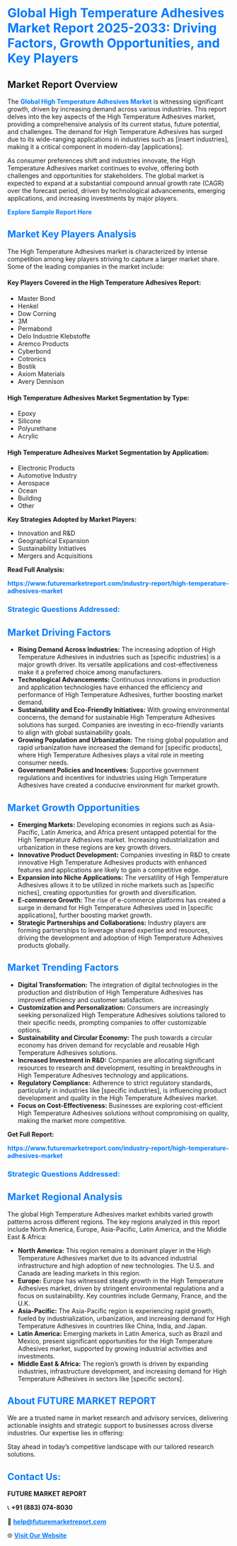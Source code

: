 <h1 style="color: #007BFF;">Global High Temperature Adhesives Market Report 2025-2033: Driving Factors, Growth Opportunities, and Key Players</h1>

<section id="overview">
<h2>Market Report Overview</h2>
<p>The <a href="https://www.futuremarketreport.com/industry-report/high-temperature-adhesives-market" style="color: #007BFF; text-decoration: none;"><strong>Global High Temperature Adhesives Market</strong></a> is witnessing significant growth, driven by increasing demand across various industries. This report delves into the key aspects of the High Temperature Adhesives market, providing a comprehensive analysis of its current status, future potential, and challenges. The demand for High Temperature Adhesives has surged due to its wide-ranging applications in industries such as [insert industries], making it a critical component in modern-day [applications].</p>
<p>As consumer preferences shift and industries innovate, the High Temperature Adhesives market continues to evolve, offering both challenges and opportunities for stakeholders. The global market is expected to expand at a substantial compound annual growth rate (CAGR) over the forecast period, driven by technological advancements, emerging applications, and increasing investments by major players.</p>
</section>

<section id="overview">
<p><a href="https://www.futuremarketreport.com/request-sample/reportId=97495" style="color: #007BFF; text-decoration: none;"><strong>Explore Sample Report Here</strong></a></p>
</section>

<section id="key-players">
<h2 style="color: #007BFF;">Market Key Players Analysis</h2>
<p>The High Temperature Adhesives market is characterized by intense competition among key players striving to capture a larger market share. Some of the leading companies in the market include:</p>
<h4>Key Players Covered in the High Temperature Adhesives Report:</h4>
<ul><li>Master Bond</li><li>Henkel</li><li>Dow Corning</li><li>3M</li><li>Permabond</li><li>Delo Industrie Klebstoffe</li><li>Aremco Products</li><li>Cyberbond</li><li>Cotronics</li><li>Bostik</li><li>Axiom Materials</li><li>Avery Dennison</li></ul>
<h4>High Temperature Adhesives Market Segmentation by Type:</h4>
<ul><li>Epoxy</li><li>Silicone</li><li>Polyurethane</li><li>Acrylic</li></ul>

<h4>High Temperature Adhesives Market Segmentation by Application:</h4>
<ul><li>Electronic Products</li><li>Automotive Industry</li><li>Aerospace</li><li>Ocean</li><li>Building</li><li>Other</li></ul>
<p><strong>Key Strategies Adopted by Market Players:</strong></p>
<ul>
<li>Innovation and R&D</li>
<li>Geographical Expansion</li>
<li>Sustainability Initiatives</li>
<li>Mergers and Acquisitions</li>
</ul>
</section>

<section>
<p><strong>Read Full Analysis: </strong></p><a href="https://www.futuremarketreport.com/industry-report/high-temperature-adhesives-market" style="color: #007BFF; text-decoration: none;"><strong>https://www.futuremarketreport.com/industry-report/high-temperature-adhesives-market</strong></a>
<h3 style="color: #007BFF;">Strategic Questions Addressed:</h3>
</section>

<section id="driving-factors">
<h2 style="color: #007BFF;">Market Driving Factors</h2>
<ul>
<li><strong>Rising Demand Across Industries:</strong> The increasing adoption of High Temperature Adhesives in industries such as [specific industries] is a major growth driver. Its versatile applications and cost-effectiveness make it a preferred choice among manufacturers.</li>
<li><strong>Technological Advancements:</strong> Continuous innovations in production and application technologies have enhanced the efficiency and performance of High Temperature Adhesives, further boosting market demand.</li>
<li><strong>Sustainability and Eco-Friendly Initiatives:</strong> With growing environmental concerns, the demand for sustainable High Temperature Adhesives solutions has surged. Companies are investing in eco-friendly variants to align with global sustainability goals.</li>
<li><strong>Growing Population and Urbanization:</strong> The rising global population and rapid urbanization have increased the demand for [specific products], where High Temperature Adhesives plays a vital role in meeting consumer needs.</li>
<li><strong>Government Policies and Incentives:</strong> Supportive government regulations and incentives for industries using High Temperature Adhesives have created a conducive environment for market growth.</li>
</ul>
</section>

<section id="growth-opportunities">
<h2 style="color: #007BFF;">Market Growth Opportunities</h2>
<ul>
<li><strong>Emerging Markets:</strong> Developing economies in regions such as Asia-Pacific, Latin America, and Africa present untapped potential for the High Temperature Adhesives market. Increasing industrialization and urbanization in these regions are key growth drivers.</li>
<li><strong>Innovative Product Development:</strong> Companies investing in R&D to create innovative High Temperature Adhesives products with enhanced features and applications are likely to gain a competitive edge.</li>
<li><strong>Expansion into Niche Applications:</strong> The versatility of High Temperature Adhesives allows it to be utilized in niche markets such as [specific niches], creating opportunities for growth and diversification.</li>
<li><strong>E-commerce Growth:</strong> The rise of e-commerce platforms has created a surge in demand for High Temperature Adhesives used in [specific applications], further boosting market growth.</li>
<li><strong>Strategic Partnerships and Collaborations:</strong> Industry players are forming partnerships to leverage shared expertise and resources, driving the development and adoption of High Temperature Adhesives products globally.</li>
</ul>
</section>

<section id="trending-factors">
<h2 style="color: #007BFF;">Market Trending Factors</h2>
<ul>
<li><strong>Digital Transformation:</strong> The integration of digital technologies in the production and distribution of High Temperature Adhesives has improved efficiency and customer satisfaction.</li>
<li><strong>Customization and Personalization:</strong> Consumers are increasingly seeking personalized High Temperature Adhesives solutions tailored to their specific needs, prompting companies to offer customizable options.</li>
<li><strong>Sustainability and Circular Economy:</strong> The push towards a circular economy has driven demand for recyclable and reusable High Temperature Adhesives solutions.</li>
<li><strong>Increased Investment in R&D:</strong> Companies are allocating significant resources to research and development, resulting in breakthroughs in High Temperature Adhesives technology and applications.</li>
<li><strong>Regulatory Compliance:</strong> Adherence to strict regulatory standards, particularly in industries like [specific industries], is influencing product development and quality in the High Temperature Adhesives market.</li>
<li><strong>Focus on Cost-Effectiveness:</strong> Businesses are exploring cost-efficient High Temperature Adhesives solutions without compromising on quality, making the market more competitive.</li>
</ul>
</section>

<section>
<p><strong>Get Full Report: </strong></p><a href="https://www.futuremarketreport.com/industry-report/high-temperature-adhesives-market" style="color: #007BFF; text-decoration: none;"><strong>https://www.futuremarketreport.com/industry-report/high-temperature-adhesives-market</strong></a>
<h3 style="color: #007BFF;">Strategic Questions Addressed:</h3>
</section>


<section id="regional-analysis">
<h2 style="color: #007BFF;">Market Regional Analysis</h2>
<p>The global High Temperature Adhesives market exhibits varied growth patterns across different regions. The key regions analyzed in this report include North America, Europe, Asia-Pacific, Latin America, and the Middle East & Africa:</p>
<ul>
<li><strong>North America:</strong> This region remains a dominant player in the High Temperature Adhesives market due to its advanced industrial infrastructure and high adoption of new technologies. The U.S. and Canada are leading markets in this region.</li>
<li><strong>Europe:</strong> Europe has witnessed steady growth in the High Temperature Adhesives market, driven by stringent environmental regulations and a focus on sustainability. Key countries include Germany, France, and the U.K.</li>
<li><strong>Asia-Pacific:</strong> The Asia-Pacific region is experiencing rapid growth, fueled by industrialization, urbanization, and increasing demand for High Temperature Adhesives in countries like China, India, and Japan.</li>
<li><strong>Latin America:</strong> Emerging markets in Latin America, such as Brazil and Mexico, present significant opportunities for the High Temperature Adhesives market, supported by growing industrial activities and investments.</li>
<li><strong>Middle East & Africa:</strong> The region’s growth is driven by expanding industries, infrastructure development, and increasing demand for High Temperature Adhesives in sectors like [specific sectors].</li>
</ul>
</section>

<footer>
<h2 style="color: #007BFF;">About FUTURE MARKET REPORT</h2>
<p>We are a trusted name in market research and advisory services, delivering actionable insights and strategic support to businesses across diverse industries. Our expertise lies in offering:</p>

<p>Stay ahead in today’s competitive landscape with our tailored research solutions.</p>

<h2 style="color: #007BFF;">Contact Us:</h2>
<p><strong>FUTURE MARKET REPORT</strong></p>
<p>📞 <strong>+91 (883) 074-8030</strong></p>
<p>📧 <strong><a href="mailto:help@futuremarketreport.com" style="color: #007BFF;">help@futuremarketreport.com</a></strong></p>
<p>🌐 <strong><a href="https://www.futuremarketreport.com/" style="color: #007BFF;">Visit Our Website</a></strong></p>
</footer>